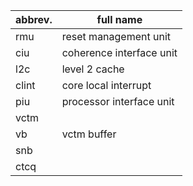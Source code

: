 |   abbrev. |   full name                   |
|  ----     |           ----                |
|   rmu     |   reset management unit       |
|   ciu     |   coherence interface unit    |
|   l2c     |   level 2 cache               |
|   clint   |   core local interrupt        |
|   piu     |   processor interface unit    |
|   vctm    | |
|   vb      |   vctm buffer                 |
|   snb     | |
|   ctcq    | |

